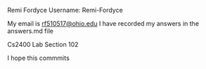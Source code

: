 Remi Fordyce 
Username: Remi-Fordyce

My email is rf510517@ohio.edu
I have recorded my answers in the answers.md file




Cs2400 Lab Section 102


I hope this commmits

